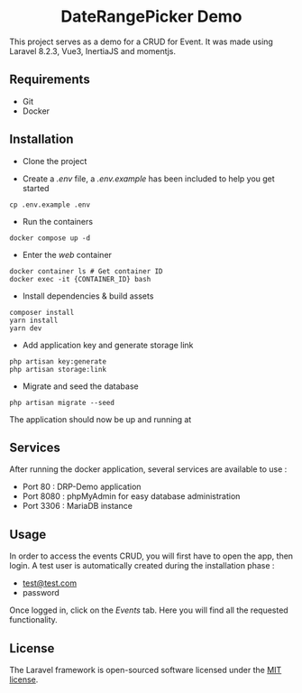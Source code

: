 <h1 align="center">DateRangePicker Demo</h1>

This project serves as a demo for a CRUD for Event. It was made using Laravel 8.2.3, Vue3, InertiaJS and momentjs.

## Requirements

-   Git
-   Docker

## Installation

-   Clone the project

-   Create a _.env_ file, a _.env.example_ has been included to help you get started

```shell
cp .env.example .env
```

-   Run the containers

```shell
docker compose up -d
```

-   Enter the _web_ container

```shell
docker container ls # Get container ID
docker exec -it {CONTAINER_ID} bash
```

-   Install dependencies & build assets

```shell
composer install
yarn install
yarn dev
```

-   Add application key and generate storage link

```shell
php artisan key:generate
php artisan storage:link
```

-   Migrate and seed the database

```shell
php artisan migrate --seed
```

The application should now be up and running at

## Services

After running the docker application, several services are available to use :

-   Port 80 : DRP-Demo application
-   Port 8080 : phpMyAdmin for easy database administration
-   Port 3306 : MariaDB instance

## Usage

In order to access the events CRUD, you will first have to open the app, then login. A test user is automatically created during the installation phase :

-   test@test.com
-   password

Once logged in, click on the _Events_ tab. Here you will find all the requested functionality.

## License

The Laravel framework is open-sourced software licensed under the [MIT license](https://opensource.org/licenses/MIT).
